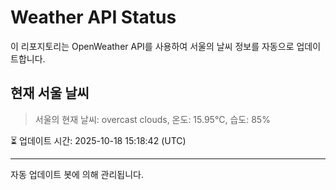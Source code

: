 
# Weather API Status

이 리포지토리는 OpenWeather API를 사용하여 서울의 날씨 정보를 자동으로 업데이트합니다.

## 현재 서울 날씨
> 서울의 현재 날씨: overcast clouds, 온도: 15.95°C, 습도: 85%

⏳ 업데이트 시간: 2025-10-18 15:18:42 (UTC)

---
자동 업데이트 봇에 의해 관리됩니다.
